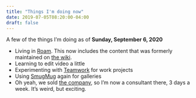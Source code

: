 ```yaml
---
title: "Things I'm doing now"
date: 2019-07-05T08:20:00-04:00
draft: false
---
```


A few of the things I’m doing as of **Sunday, September 6, 2020**

- Living in [Roam](https://roamresearch.com/). This now includes the content that was formerly maintained on [the
  wiki](https://rudimentarylathe.org/).
- Learning to edit video a little
- Experimenting with [Teamwork](https://www.teamwork.com) for work projects
- Using [SmugMug](https://jackbaty.smugmug.com/) again for galleries
- Oh yeah, we sold [the company](https://fusionary.com/), so I’m now a consultant there, 3 days a week. It’s weird, but exciting.

